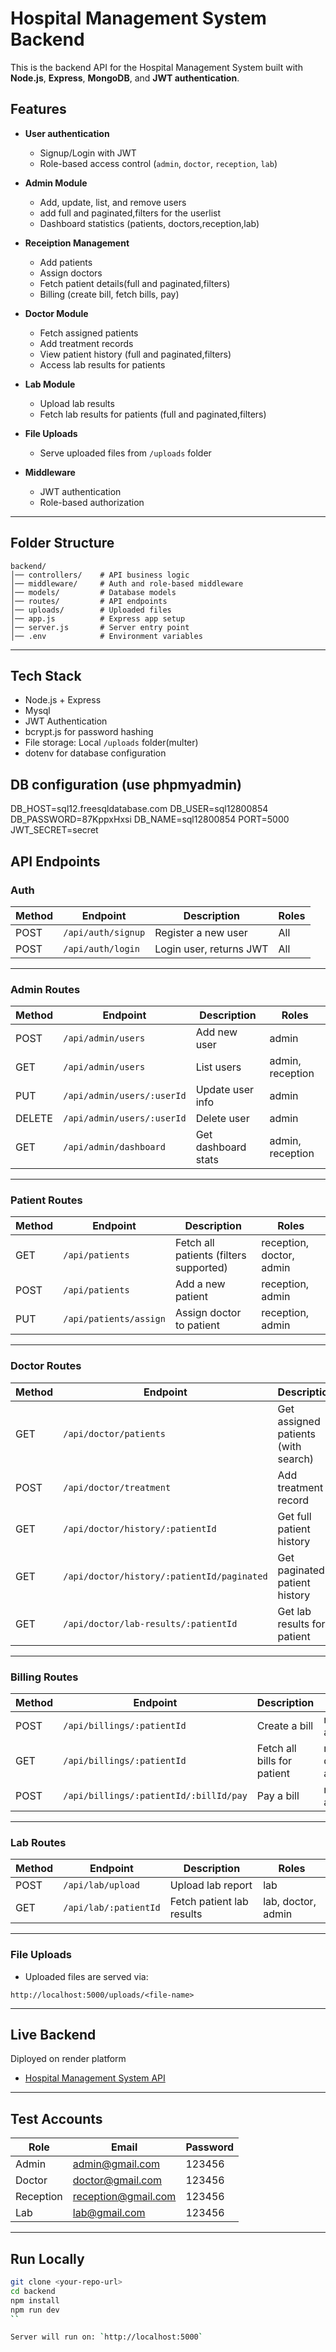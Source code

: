 # Hospital Management System Backend

This is the backend API for the Hospital Management System built with **Node.js**, **Express**, **MongoDB**, and **JWT authentication**.

## Features

* **User authentication**

  * Signup/Login with JWT
  * Role-based access control (`admin`, `doctor`, `reception`, `lab`)
* **Admin Module**
  * Add, update, list, and remove users
  * add full and paginated,filters for the userlist
  * Dashboard statistics (patients, doctors,reception,lab)
* **Receiption Management**
  * Add patients
  * Assign doctors
  * Fetch patient details(full and paginated,filters)
  * Billing  (create bill, fetch bills, pay)
* **Doctor Module**
  * Fetch assigned patients
  * Add treatment records
  * View patient history (full and paginated,filters)
  * Access lab results for patients
* **Lab Module**
  * Upload lab results
  * Fetch lab results for patients (full and paginated,filters)
* **File Uploads**
  * Serve uploaded files from `/uploads` folder
* **Middleware**
  * JWT authentication
  * Role-based authorization
---

## Folder Structure

```
backend/
│── controllers/    # API business logic
│── middleware/     # Auth and role-based middleware
│── models/         # Database models
│── routes/         # API endpoints
│── uploads/        # Uploaded files
│── app.js          # Express app setup
│── server.js       # Server entry point
│── .env            # Environment variables
```

---

## Tech Stack

* Node.js + Express
* Mysql
* JWT Authentication
* bcrypt.js for password hashing
* File storage: Local `/uploads` folder(multer)
* dotenv for database configuration

## DB configuration (use phpmyadmin)
DB_HOST=sql12.freesqldatabase.com 
DB_USER=sql12800854
DB_PASSWORD=87KppxHxsi
DB_NAME=sql12800854
PORT=5000
JWT_SECRET=secret


## API Endpoints

### Auth

| Method | Endpoint           | Description             | Roles |
| ------ | ------------------ | ----------------------- | ----- |
| POST   | `/api/auth/signup` | Register a new user     | All   |
| POST   | `/api/auth/login`  | Login user, returns JWT | All   |

---

### Admin Routes

| Method | Endpoint                   | Description         | Roles            |
| ------ | -------------------------- | ------------------- | ---------------- |
| POST   | `/api/admin/users`         | Add new user        | admin            |
| GET    | `/api/admin/users`         | List users          | admin, reception |
| PUT    | `/api/admin/users/:userId` | Update user info    | admin            |
| DELETE | `/api/admin/users/:userId` | Delete user         | admin            |
| GET    | `/api/admin/dashboard`     | Get dashboard stats | admin, reception |

---

### Patient Routes

| Method | Endpoint               | Description                            | Roles                    |
| ------ | ---------------------- | -------------------------------------- | ------------------------ |
| GET    | `/api/patients`        | Fetch all patients (filters supported) | reception, doctor, admin |
| POST   | `/api/patients`        | Add a new patient                      | reception, admin         |
| PUT    | `/api/patients/assign` | Assign doctor to patient               | reception, admin         |

---

### Doctor Routes

| Method | Endpoint                                   | Description                         | Roles  |
| ------ | ------------------------------------------ | ----------------------------------- | ------ |
| GET    | `/api/doctor/patients`                     | Get assigned patients (with search) | doctor |
| POST   | `/api/doctor/treatment`                    | Add treatment record                | doctor |
| GET    | `/api/doctor/history/:patientId`           | Get full patient history            | doctor |
| GET    | `/api/doctor/history/:patientId/paginated` | Get paginated patient history       | doctor |
| GET    | `/api/doctor/lab-results/:patientId`       | Get lab results for patient         | doctor |

---

### Billing Routes

| Method | Endpoint                               | Description                 | Roles                    |
| ------ | -------------------------------------- | --------------------------- | ------------------------ |
| POST   | `/api/billings/:patientId`             | Create a bill               | reception, admin         |
| GET    | `/api/billings/:patientId`             | Fetch all bills for patient | reception, doctor, admin |
| POST   | `/api/billings/:patientId/:billId/pay` | Pay a bill                  | reception, admin         |

---

### Lab Routes

| Method | Endpoint              | Description               | Roles              |
| ------ | --------------------- | ------------------------- | ------------------ |
| POST   | `/api/lab/upload`     | Upload lab report         | lab                |
| GET    | `/api/lab/:patientId` | Fetch patient lab results | lab, doctor, admin |

---

### File Uploads

* Uploaded files are served via:

```
http://localhost:5000/uploads/<file-name>
```

---

## Live Backend
  Diployed on render platform
* [Hospital Management System API](https://hospitalmangamentbackend.onrender.com)

---

## Test Accounts

| Role      | Email                                             | Password |
| --------- | ------------------------------------------------- | -------- |
| Admin     | [admin@gmail.com](mailto:admin@gmail.com)         | 123456   |
| Doctor    | [doctor@gmail.com](mailto:doctor1@gmail.com)     | 123456   |
| Reception | [reception@gmail.com](mailto:reception@gmail.com) | 123456   |
| Lab | [lab@gmail.com](mailto:lab@gmail.com) | 123456   |

---

## Run Locally

```bash
git clone <your-repo-url>
cd backend
npm install
npm run dev
``

Server will run on: `http://localhost:5000`
